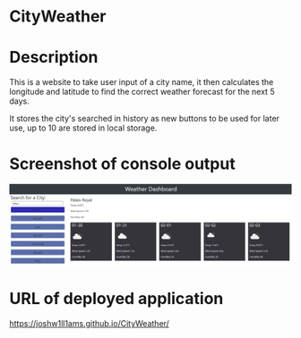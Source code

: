 # CityWeather


# Description 
This is a website to take user input of a city name, it then calculates the longitude and latitude to find the correct weather forecast for the next 5 days.

It stores the city's searched in history as new buttons to be used for later use, up to 10 are stored in local storage.



# Screenshot of console output
![Image of questions](/sitecapture.PNG/?raw=true)




# URL of deployed application
https://joshw1ll1ams.github.io/CityWeather/